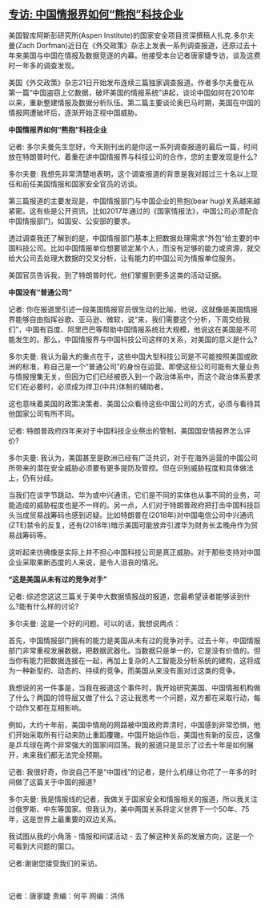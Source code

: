 <!--1608752656000-->
[专访: 中国情报界如何“熊抱”科技企业](https://www.rfa.org/mandarin/yataibaodao/junshiwaijiao/jt-12232020143926.html)
------

<p></p><p>美国智库阿斯彭研究所<span>(Aspen Institute)</span><span>的国家安全项目资深撰稿人扎克</span><span>.</span><span>多尔夫曼</span><span>(Zach Dorfman)</span><span>近日在《外交政策》杂志上发表一系列调查报道，还原过去十年来美国与中国在情报及数据竞逐的</span><span>内幕</span><span>。他接受本台记者唐家婕专访，谈及这费时一年多的</span><span>调查</span><span>发现。</span></p><p><span>美国《外交政策》杂志</span><span>21</span><span>日开始发布连续三篇独家调查报道</span><span>。作者多尔夫曼在从第一篇</span><span>“</span><span>中国盗窃上亿数据，破坏美国的情报系统</span><span>”</span><span>讲起，谈论中国如何在</span><span>2010</span><span>年以来，重新整建情报及数据分析队伍。第二篇主要谈论奥巴马时期，美国在中国的情报网遭破坏后，逐渐开始正视中国威胁。</span></p><p><strong><span>中国情报界如何</span></strong><strong><span>“</span></strong><strong><span>熊抱</span></strong><strong><span>”</span></strong><strong><span>科技企业</span></strong></p><p><span>记者</span><span>: </span><span>多尔夫曼</span><span>先生您好，</span><span>今天刚刊出的是你这一系列调查报道的最后一篇，</span><span>时间放在特朗普时代，</span><span>着重在讲中国情报界与科技公司的合作，您的主要发现是什么</span><span>?</span></p><p><span>多尔夫曼</span><span>: </span><span>我想先非常清楚地表明，这个调查报道</span><span>的背景是</span><span>我对超过三十名以上现任和前任美国情报和国家安全官员</span><span>的</span><span>访谈。</span></p><p><span>第三篇报道的主要发现是，中国情报部门与中国企业的熊抱</span><span>(bear hug)</span><span>关系越来越紧密。这有些是公开资讯，比如</span><span>2017</span><span>年通过的《国家情报法》，中国公司必须配合中国情报部门，如国安、公安部的要求。</span></p><p><span>透过调查我还了解到的是，中国情报部门基本上把数据处理需求</span><span>“</span><span>外包</span><span>”</span><span>给主要的中国科技公司。比如中国情报单位想要锁定某个人，而没有足够的能力或资源，就交给大公司去处理大数据的交叉分析，让有能力的中国公司为情报单位服务。</span></p><p><span>美国官员告诉我，到了特朗普时代，他们掌握到更多这类的活动证据。</span></p><p><strong><span>中国没有</span></strong><strong><span>“</span></strong><strong><span>普通公司</span></strong><strong><span>”</span></strong></p><p><span>记者</span><span>: </span><span>你在报道里引述一段美国情报官员很生动的比喻，他说，这就像是美国情报界能够自由指挥</span><span>谷歌、亚马逊、微软</span><span>，说</span><span>“</span><span>来，我们需要这个分析，下周交给我们</span><span>”</span><span>，中国有百度、阿里巴巴等帮助中国情报系统</span><span>壮</span><span>大规模，他说这在美国是不可能发生的。那</span><span>么</span><span>，中国情报界与中国科技公司这样的关系，对美国的意义是什么</span><span>?</span></p><p><span>多尔夫曼</span><span>: </span><span>我认为最大的重点在于，这些中国大型科技公司是不可能按照美国或欧洲的标准，称自己是一个</span><span>“</span><span>普通公司</span><span>”</span><span>的身份在运营。即使这些公司可能</span><span>有</span><span>大量业务与情报</span><span>搜集</span><span>无关，但因为它们已经被嵌入到一个政治体系中，而这个政治体系要求它们在必要时，必须成为捍卫</span><span>(</span><span>中共</span><span>)</span><span>体制的辅助者。</span></p><p><span>这也意味着美国的政策决策者、美国公众看待这些中国公司的方式，必须与看待其他国家公司有所不同。</span></p><p><span>记者</span><span>: </span><span>特朗普政府四年来对于中国科技企业祭出的管制，美国</span><span>国安</span><span>情报界怎么评价</span><span>?</span></p><p><span>多尔夫曼</span><span>: </span><span>我认为，美国甚至是欧洲已经有广泛共识，对于在海外运营的中国公司所带来的潜在安全威胁必须要有更多提防及管控。但在识别威胁程度和具体做法上，仍有分歧。</span></p><p><span>当我</span><span>们</span><span>在谈字节跳动、华为或中兴通讯，它们是不同的实体也从事不同的业务，可能造成的威胁程度也是不一样的。另一点，人们对于特朗普政府把打击中国科技巨头当成贸易战筹码也感到</span><span>迟疑。</span><span>比如</span><span>特朗普</span><span>在</span><span>(2018</span><span>年</span><span>)</span><span>对中国电信公司中兴通讯</span><span>(ZTE)</span><span>禁令的反复，还有</span><span>(2018</span><span>年</span><span>)</span><span>暗示美国可能放弃引渡华为财务长孟晚舟作为贸易战筹码</span><span>等</span><span>。</span></p><p><span>这听起来彷彿像是实际上并不担心中国科技公司是真正威胁。对于那些支持对中国企业</span><span>采取</span><span>果断态度的人来说，是令人沮丧的情况。</span></p><p><strong><span>“</span></strong><strong><span>这是美国从未有过的竞争对手</span></strong><strong><span>”</span></strong></p><p><span>记者</span><span>: </span><span>综</span><span>述您</span><span>这</span><span>这三篇关于美中大数据</span><span>情报</span><span>战的报道，您最希望读者能够读到</span><span>什么</span><span>?</span><span>能有</span><span>什么</span><span>样的讨论</span><span>?</span></p><p><span>多尔夫曼</span><span>: </span><span>这是一个好的问题。可以的话，我想说两点：</span></p><p><span>首先，中国情报部门拥有的能力是美国从未有过的竞争对手。过去十年，中国情报部门非常重视发展数据，把数据武器化。当数据只是单一的，它是没有价值的。但当你有能力把数据连接在一起，再加上</span><span>复杂</span><span>的人工智能及分析系统的建构，这将成为一种新型的、动态的、持续的竞争。而美国从来没有面对过这类</span><span>的</span><span>竞争。</span></p><p><span>我想说的另一件事是，当我在报道这个</span><span>事件</span><span>时，我开始研究美国、中国情报机构做了</span><span>什么？</span><span>两国的领导层又做了什么？这让我思考一个问题，双方都在采取行动，每个动作又都在互相影响。</span></p><p><span>例如，大约十年前，美国中情局的网路被中国政府弄清时，中国感到非常恐惧，他们开始采取所有行动来</span><span>防止</span><span>重蹈覆辙。中国开始运作后，美国也</span><span>有</span><span>新的反应，这像是乒乓球在</span><span>两</span><span>个非常强大的国家间</span><span>回荡。</span><span>我的报道只是显示了过去十年是如何展开，未来我们都无法完全预期。</span></p><p><span>记者</span><span>: </span><span>我很好奇，你</span><span>说</span><span>自己不是</span><span>“</span><span>中国线</span><span>”</span><span>的记者，是什么机缘让你花了一年多的时间做了这篇关于中国的报道</span><span>?</span></p><p><span>多尔夫曼</span><span>: </span><span>我是情报线的记者，我做关于国家安全和情报相关的报道，所以我关注过俄罗斯、中东等国家。但我认为，美中两国</span><span>关系</span><span>将定义世界下一个</span><span>50</span><span>年、</span><span>75</span><span>年，这是世界上最重要的双边</span><span>关系</span><span>。</span></p><p><span>我试图从我的小角落</span><span> - </span><span>情报和间谍活动</span><span> - </span><span>去了解这种</span><span>关系</span><span>的发展方向，这是一个</span><span>可</span><span>看</span><span>到</span><span>大问题的窗口。</span></p><p><span>记者</span><span>:</span><span>谢谢您接受我们的</span><span>采访</span><span>。<p><br/></p><p><span>记者：唐家婕    责编：何平    网编：洪伟</span></p></span></p>
